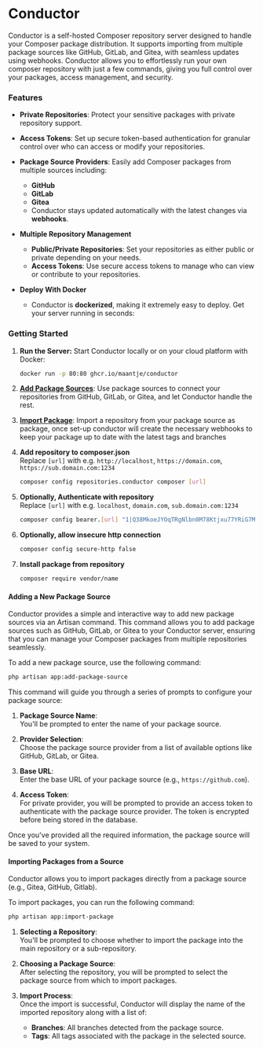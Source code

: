# Conductor

Conductor is a self-hosted Composer repository server designed to handle your Composer package distribution. It supports importing from multiple package sources like GitHub, GitLab, and Gitea, with seamless updates using webhooks. Conductor allows you to effortlessly run your own composer repository with just a few commands, giving you full control over your packages, access management, and security.

### Features

- **Private Repositories**: Protect your sensitive packages with private repository support.
- **Access Tokens**: Set up secure token-based authentication for granular control over who can access or modify your repositories.
- **Package Source Providers**: Easily add Composer packages from multiple sources including:
  - **GitHub**
  - **GitLab**
  - **Gitea**
  - Conductor stays updated automatically with the latest changes via **webhooks**.

- **Multiple Repository Management**
  - **Public/Private Repositories**: Set your repositories as either public or private depending on your needs.
  - **Access Tokens**: Use secure access tokens to manage who can view or contribute to your repositories.

- **Deploy With Docker**
  - Conductor is **dockerized**, making it extremely easy to deploy. Get your server running in seconds:

### Getting Started

1. **Run the Server:**
   Start Conductor locally or on your cloud platform with Docker:
   ```bash
   docker run -p 80:80 ghcr.io/maantje/conductor
   ```

2. **[Add Package Sources](#adding-a-new-package-source)**:
   Use package sources to connect your repositories from GitHub, GitLab, or Gitea, and let Conductor handle the rest.

3. **[Import Package](#importing-packages-from-a-source)**:
   Import a repository from your package source as package, once set-up conductor will create the necessary webhooks to keep your package up to date with the latest tags and branches

4. **Add repository to composer.json**  
    Replace `[url]` with e.g. `http://localhost`, `https://domain.com`, `https://sub.domain.com:1234`
   ```bash
   composer config repositories.conductor composer [url]
   ```
5. **Optionally, Authenticate with repository**  
    Replace `[url]` with e.g. `localhost`, `domain.com`, `sub.domain.com:1234`
    ```bash
    composer config bearer.[url] "1|Q38MkoeJYOqTRgNlbn0M78Ktjxu77YRiG7MvlITO25d5ff86"  
    ```
6. **Optionally, allow insecure http connection**
    ```bash
    composer config secure-http false  
    ```
7. **Install package from repository**
   ```bash
   composer require vendor/name
   ```

#### Adding a New Package Source

Conductor provides a simple and interactive way to add new package sources via an Artisan command. This command allows you to add package sources such as GitHub, GitLab, or Gitea to your Conductor server, ensuring that you can manage your Composer packages from multiple repositories seamlessly.

To add a new package source, use the following command:

```bash
php artisan app:add-package-source
```

This command will guide you through a series of prompts to configure your package source:

1. **Package Source Name**:  
   You'll be prompted to enter the name of your package source.

2. **Provider Selection**:  
   Choose the package source provider from a list of available options like GitHub, GitLab, or Gitea.

3. **Base URL**:  
   Enter the base URL of your package source (e.g., `https://github.com`).

4. **Access Token**:  
   For private provider, you will be prompted to provide an access token to authenticate with the package source provider. The token is encrypted before being stored in the database.

Once you've provided all the required information, the package source will be saved to your system.

#### Importing Packages from a Source

Conductor allows you to import packages directly from a package source (e.g., Gitea, GitHub, Gitlab).

To import packages, you can run the following command:

```bash
php artisan app:import-package
```

1. **Selecting a Repository**:  
   You'll be prompted to choose whether to import the package into the main repository or a sub-repository.

2. **Choosing a Package Source**:  
   After selecting the repository, you will be prompted to select the package source from which to import packages.

3. **Import Process**:  
   Once the import is successful, Conductor will display the name of the imported repository along with a list of:
    - **Branches**: All branches detected from the package source.
    - **Tags**: All tags associated with the package in the selected source.
